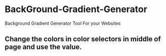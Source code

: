 # BackGround-Gradient-Generator
Background Gradient Generator Tool For your Websites
## Change the colors in color selectors in middle of page and use the value.
